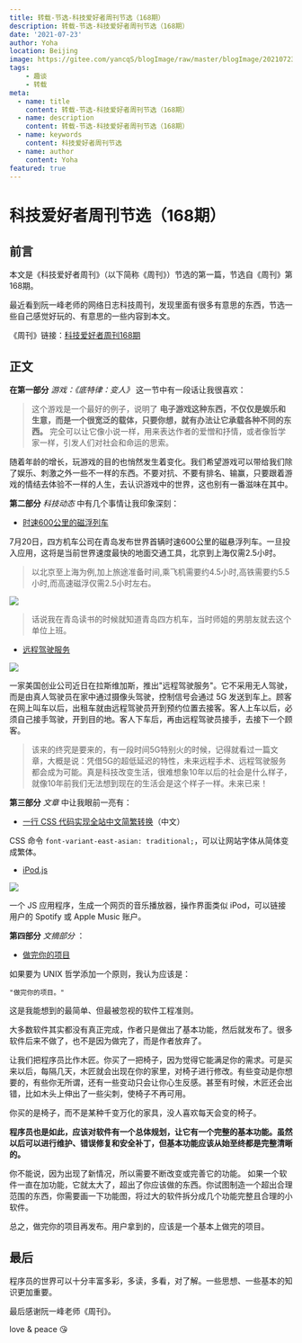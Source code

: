 ```yaml
---
title: 转载-节选-科技爱好者周刊节选（168期）
description: 转载-节选-科技爱好者周刊节选（168期）
date: '2021-07-23'
author: Yoha
location: Beijing
image: https://gitee.com/yancqS/blogImage/raw/master/blogImage/20210723153229.jpeg
tags:
    - 趣谈
    - 转载
meta:
  - name: title
    content: 转载-节选-科技爱好者周刊节选（168期）
  - name: description
    content: 转载-节选-科技爱好者周刊节选（168期）
  - name: keywords
    content: 科技爱好者周刊节选
  - name: author
    content: Yoha
featured: true
---
```


# 科技爱好者周刊节选（168期）

## 前言

本文是《科技爱好者周刊》（以下简称《周刊》）节选的第一篇，节选自《周刊》第168期。

最近看到阮一峰老师的网络日志科技周刊，发现里面有很多有意思的东西，节选一些自己感觉好玩的、有意思的一些内容到本文。

《周刊》链接：[科技爱好者周刊168期](https://www.ruanyifeng.com/blog/2021/07/weekly-issue-168.html)

## 正文

**在第一部分** *游戏：《底特律：变人》* 这一节中有一段话让我很喜欢：

> 这个游戏是一个最好的例子，说明了 **电子游戏这种东西，不仅仅是娱乐和生意，而是一个很宽泛的载体，只要你想，就有办法让它承载各种不同的东西。** 完全可以让它像小说一样，用来表达作者的爱憎和抒情，或者像哲学家一样，引发人们对社会和命运的思索。

随着年龄的增长，玩游戏的目的也悄然发生着变化。我们希望游戏可以带给我们除了娱乐、刺激之外一些不一样的东西。不要对抗、不要有排名、输赢，只要跟着游戏的情结去体验不一样的人生，去认识游戏中的世界，这也别有一番滋味在其中。

**第二部分** *科技动态* 中有几个事情让我印象深刻：

- [时速600公里的磁浮列车](https://new.qq.com/omn/20210719/20210719A01BIW00.html)

7月20日，四方机车公司在青岛发布世界首辆时速600公里的磁悬浮列车。一旦投入应用，这将是当前世界速度最快的地面交通工具，北京到上海仅需2.5小时。

> 以北京至上海为例,加上旅途准备时间,乘飞机需要约4.5小时,高铁需要约5.5小时,而高速磁浮仅需2.5小时左右。

![](https://gitee.com/yancqS/blogImage/raw/master/blogImage/20210723153229.jpeg)

> 话说我在青岛读书的时候就知道青岛四方机车，当时师姐的男朋友就去这个单位上班。

- [远程驾驶服务](https://www.fastcompany.com/90653650/halo-driverless-car-sharing-service)

![](https://gitee.com/yancqS/blogImage/raw/master/blogImage/20210723153817.jpeg)

一家美国创业公司近日在拉斯维加斯，推出"远程驾驶服务"。它不采用无人驾驶，而是由真人驾驶员在家中通过摄像头驾驶，控制信号会通过 5G 发送到车上。顾客在网上叫车以后，出租车就由远程驾驶员开到预约位置去接客。客人上车以后，必须自己接手驾驶，开到目的地。客人下车后，再由远程驾驶员接手，去接下一个顾客。

> 该来的终究是要来的，有一段时间5G特别火的时候，记得就看过一篇文章，大概是说：凭借5G的超低延迟的特性，未来远程手术、远程驾驶服务都会成为可能。真是科技改变生活，很难想象10年以后的社会是什么样子，就像10年前我们无法想到现在的生活会是这个样子一样。未来已来！

**第三部分** *文章* 中让我眼前一亮有：

- [一行 CSS 代码实现全站中文简繁转换](https://www.zhangxinxu.com/wordpress/2021/01/css-simplified-traditional-chinese/)（中文）

CSS 命令 `font-variant-east-asian: traditional;`，可以让网站字体从简体变成繁体。

- [iPod.js](https://github.com/tvillarete/ipod-classic-js)

![](https://gitee.com/yancqS/blogImage/raw/master/blogImage/20210723163854.jpeg)

一个 JS 应用程序，生成一个网页的音乐播放器，操作界面类似 iPod，可以链接用户的 Spotify 或 Apple Music 账户。

**第四部分** *文摘部分* ：

- [做完你的项目](https://250bpm.com/blog:50/)

如果要为 UNIX 哲学添加一个原则，我认为应该是：

```
"做完你的项目。"
```

这是我能想到的最简单、但最被忽视的软件工程准则。

大多数软件其实都没有真正完成，作者只是做出了基本功能，然后就发布了。很多软件后来不做了，也不是因为做完了，而是作者放弃了。

让我们把程序员比作木匠。你买了一把椅子，因为觉得它能满足你的需求。可是买来以后，每隔几天，木匠就会出现在你的家里，对椅子进行修改。有些变动是你想要的，有些你无所谓，还有一些变动只会让你心生反感。甚至有时候，木匠还会出错，比如木头上伸出了一些尖刺，使椅子不再可用。

你买的是椅子，而不是某种千变万化的家具，没人喜欢每天会变的椅子。

**程序员也是如此，应该对软件有一个总体规划，让它有一个完整的基本功能。虽然以后可以进行维护、错误修复和安全补丁，但基本功能应该从始至终都是完整清晰的。**

你不能说，因为出现了新情况，所以需要不断改变或完善它的功能。 如果一个软件一直在加功能，它就太大了，超出了你应该做的东西。你试图制造一个超出合理范围的东西，你需要画一下功能图，将过大的软件拆分成几个功能完整且合理的小软件。

总之，做完你的项目再发布。用户拿到的，应该是一个基本上做完的项目。

## 最后

程序员的世界可以十分丰富多彩，多读，多看，对了解。一些思想、一些基本的知识更加重要。

最后感谢阮一峰老师《周刊》。

love & peace :kissing_heart: